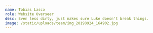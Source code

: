 ```yaml
---
name: Tobias Lasco
role: Website Overseer
desc: Even less dirty, just makes sure Luke doesn't break things.
image: /static/uploads/team/img_20190924_164902.jpg
---
```

